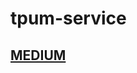 # tpum-service
## [MEDIUM](https://medium.com/@sdamoosavi/deploy-jupyter-lab-with-kubernetes-135f54e04da)